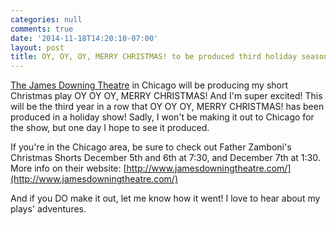 ```yaml
---
categories: null
comments: true
date: '2014-11-18T14:20:10-07:00'
layout: post
title: OY, OY, OY, MERRY CHRISTMAS! to be produced third holiday season in a row!
---
```


[The James Downing Theatre](http://www.jamesdowningtheatre.com/) in Chicago will be producing my short Christmas play OY OY OY, MERRY CHRISTMAS! And I'm super excited! This will be the third year in a row that OY OY OY, MERRY CHRISTMAS! has been produced in a holiday show! Sadly, I won't be making it out to Chicago for the show, but one day I hope to see it produced.

If you're in the Chicago area, be sure to check out Father Zamboni's Christmas Shorts December 5th and 6th at 7:30, and December 7th at 1:30. More info on their website: [http://www.jamesdowningtheatre.com/](http://www.jamesdowningtheatre.com/)

And if you DO make it out, let me know how it went! I love to hear about my plays' adventures.
